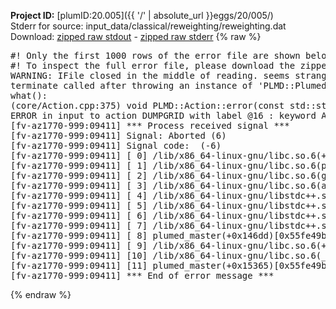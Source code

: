 **Project ID:** [plumID:20.005]({{ '/' | absolute_url }}eggs/20/005/)  
Stderr for source:  input_data/classical/reweighting/reweighting.dat   
Download: [zipped raw stdout](reweighting.dat.plumed_master.stdout.txt.zip) - [zipped raw stderr](reweighting.dat.plumed_master.stderr.txt.zip) 
{% raw %}
<pre>
#! Only the first 1000 rows of the error file are shown below
#! To inspect the full error file, please download the zipped raw stderr file above
WARNING: IFile closed in the middle of reading. seems strange!
terminate called after throwing an instance of 'PLMD::Plumed::ExceptionError'
what():
(core/Action.cpp:375) void PLMD::Action::error(const std::string&) const
ERROR in input to action DUMPGRID with label @16 : keyword ARG is compulsory for this action
[fv-az1770-999:09411] *** Process received signal ***
[fv-az1770-999:09411] Signal: Aborted (6)
[fv-az1770-999:09411] Signal code:  (-6)
[fv-az1770-999:09411] [ 0] /lib/x86_64-linux-gnu/libc.so.6(+0x45330)[0x7f0609e45330]
[fv-az1770-999:09411] [ 1] /lib/x86_64-linux-gnu/libc.so.6(pthread_kill+0x11c)[0x7f0609e9eb2c]
[fv-az1770-999:09411] [ 2] /lib/x86_64-linux-gnu/libc.so.6(gsignal+0x1e)[0x7f0609e4527e]
[fv-az1770-999:09411] [ 3] /lib/x86_64-linux-gnu/libc.so.6(abort+0xdf)[0x7f0609e288ff]
[fv-az1770-999:09411] [ 4] /lib/x86_64-linux-gnu/libstdc++.so.6(+0xa5ff5)[0x7f060a2a5ff5]
[fv-az1770-999:09411] [ 5] /lib/x86_64-linux-gnu/libstdc++.so.6(+0xbb0da)[0x7f060a2bb0da]
[fv-az1770-999:09411] [ 6] /lib/x86_64-linux-gnu/libstdc++.so.6(_ZSt10unexpectedv+0x0)[0x7f060a2a5a55]
[fv-az1770-999:09411] [ 7] /lib/x86_64-linux-gnu/libstdc++.so.6(+0xa5a6f)[0x7f060a2a5a6f]
[fv-az1770-999:09411] [ 8] plumed_master(+0x146dd)[0x55fe49bca6dd]
[fv-az1770-999:09411] [ 9] /lib/x86_64-linux-gnu/libc.so.6(+0x2a1ca)[0x7f0609e2a1ca]
[fv-az1770-999:09411] [10] /lib/x86_64-linux-gnu/libc.so.6(__libc_start_main+0x8b)[0x7f0609e2a28b]
[fv-az1770-999:09411] [11] plumed_master(+0x15365)[0x55fe49bcb365]
[fv-az1770-999:09411] *** End of error message ***
</pre>
{% endraw %}
